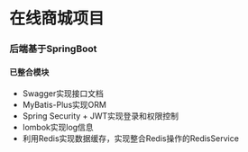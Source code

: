 # 在线商城项目

### 后端基于SpringBoot
#### 已整合模块
+ Swagger实现接口文档
+ MyBatis-Plus实现ORM
+ Spring Security + JWT实现登录和权限控制
+ lombok实现log信息
+ 利用Redis实现数据缓存，实现整合Redis操作的RedisService